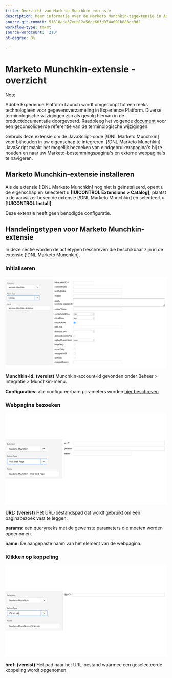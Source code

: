```yaml
---
title: Overzicht van Marketo Munchkin-extensie
description: Meer informatie over de Marketo Munchkin-tagextensie in Adobe Experience Platform.
source-git-commit: 5f810ada57eeb12a56de603d974a091b888dc9d2
workflow-type: tm+mt
source-wordcount: '210'
ht-degree: 0%

---
```


# Marketo Munchkin-extensie - overzicht

>[!NOTE]
>
>Adobe Experience Platform Launch wordt omgedoopt tot een reeks technologieën voor gegevensverzameling in Experience Platform. Diverse terminologische wijzigingen zijn als gevolg hiervan in de productdocumentatie doorgevoerd. Raadpleeg het volgende [document](../../../term-updates.md) voor een geconsolideerde referentie van de terminologische wijzigingen.

Gebruik deze extensie om de JavaScript-code [!DNL Marketo Munchkin] voor bijhouden in uw eigenschap te integreren. [!DNL Marketo Munchkin] JavaScript maakt het mogelijk bezoeken van eindgebruikerspagina&#39;s bij te houden en naar uw Marketo-bestemmingspagina&#39;s en externe webpagina&#39;s te navigeren.

## Marketo Munchkin-extensie installeren

Als de extensie [!DNL Marketo Munchkin] nog niet is geïnstalleerd, opent u de eigenschap en selecteert u **[!UICONTROL Extensions > Catalog]**, plaatst u de aanwijzer boven de extensie [!DNL Marketo Munchkin] en selecteert u **[!UICONTROL Install]**.

Deze extensie heeft geen benodigde configuratie.

## Handelingstypen voor Marketo Munchkin-extensie

In deze sectie worden de actietypen beschreven die beschikbaar zijn in de extensie [!DNL Marketo Munchkin].

### Initialiseren

![](../../../images/munchkin-Init.png)

**Munchkin-id: (vereist)** Munchkin-account-id gevonden onder Beheer > Integratie > Munchkin-menu.

**Configuraties:** alle configureerbare parameters worden  [hier beschreven](https://developers.marketo.com/javascript-api/lead-tracking/configuration/)

### Webpagina bezoeken

![](../../../images/munchkin-visit-page.png)

**URL: (vereist)** Het URL-bestandspad dat wordt gebruikt om een paginabezoek vast te leggen.

**params:** een queryreeks met de gewenste parameters die moeten worden opgenomen.

**name:** De aangepaste naam van het element van de webpagina.

### Klikken op koppeling

![](../../../images/munchkin-click-link.png)

**href: (vereist)** Het pad naar het URL-bestand waarmee een geselecteerde koppeling wordt opgenomen.
